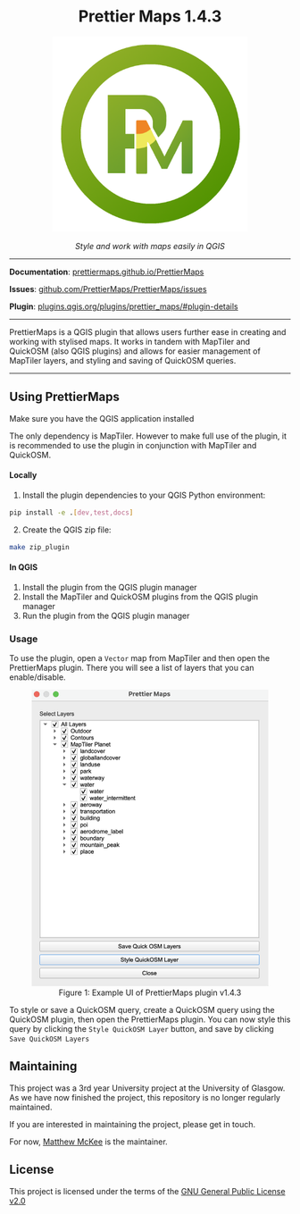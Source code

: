 <h1 align="center">Prettier Maps 1.4.3</h1>

<p align="center">
  <img src="assets/logo.png" alt="SQLModel" width="350">
</p>
<p align="center">
    <em>Style and work with maps easily in QGIS</em>
</p>

---

**Documentation**: <a href="https://prettiermaps.github.io/PrettierMaps/" target="_blank">prettiermaps.github.io/PrettierMaps</a>

**Issues**: <a href="https://github.com/PrettierMaps/PrettierMaps/issues" target="_blank">github.com/PrettierMaps/PrettierMaps/issues</a>

**Plugin**: <a href="https://plugins.qgis.org/plugins/prettier_maps/#plugin-details" target="_blank">plugins.qgis.org/plugins/prettier_maps/#plugin-details</a>

---

PrettierMaps is a QGIS plugin that allows users further ease in creating and working with stylised maps. It works in tandem with MapTiler and QuickOSM (also QGIS plugins) and allows for easier management of MapTiler layers, and styling and saving of QuickOSM queries.

---

## Using PrettierMaps

Make sure you have the QGIS application installed

The only dependency is MapTiler. However to make full use of the plugin, it is recommended to use the plugin in conjunction with MapTiler and QuickOSM.

#### Locally

1. Install the plugin dependencies to your QGIS Python environment:

```bash
pip install -e .[dev,test,docs]
```

2. Create the QGIS zip file:

```bash
make zip_plugin
```

#### In QGIS

1. Install the plugin from the QGIS plugin manager
2. Install the MapTiler and QuickOSM plugins from the QGIS plugin manager
3. Run the plugin from the QGIS plugin manager

### Usage

To use the plugin, open a `Vector` map from MapTiler and then open the PrettierMaps plugin. There you will see a list of layers that you can enable/disable.

<figure align="center">
  <img src="assets/ui.png" alt="Image of PrettierMaps plugin UI" width="700">
  <figcaption>Figure 1: Example UI of PrettierMaps plugin v1.4.3</figcaption>
</figure>

To style or save a QuickOSM query, create a QuickOSM query using the QuickOSM plugin, then open the PrettierMaps plugin. You can now style this query by clicking the `Style QuickOSM Layer` button, and save by clicking `Save QuickOSM Layers`

## Maintaining

This project was a 3rd year University project at the University of Glasgow.
As we have now finished the project, this repository is no longer regularly maintained.

If you are interested in maintaining the project, please get in touch.

For now, [Matthew McKee](https://github.com/MatthewMckee4) is the maintainer.

## License
This project is licensed under the terms of the [GNU General Public License v2.0](https://github.com/PrettierMaps/PrettierMaps/blob/main/LICENSE)